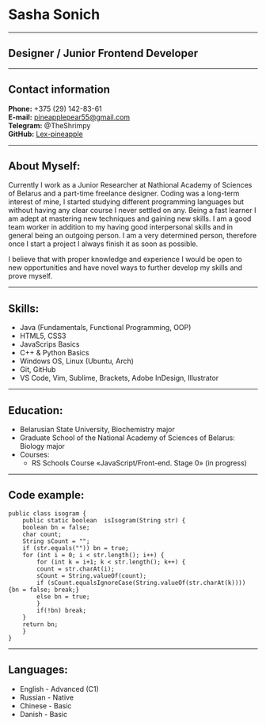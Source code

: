 # Sasha Sonich

***

## Designer / Junior Frontend Developer

---

## Contact information

**Phone:** +375 (29) 142-83-61\
**E-mail:**  <pineapplepear55@gmail.com>\
**Telegram:** @TheShrimpy\
**GitHub:**  [Lex-pineapple](https://github.com/Lex-pineapple)

---

## About Myself:

Currently I work as a Junior Researcher at Nathional Academy of Sciences of Belarus and a part-time freelance designer. Coding was a long-term interest of mine, I started studying different programming languages but without having any clear course I never settled on any. Being a fast learner I am adept at mastering new techniques and gaining new skills. I am a good team worker in addition to my having good interpersonal skills and in general being an outgoing person. I am a very determined person, therefore once I start a project I always finish it as soon as possible. 

I believe that with proper knowledge and experience I would be open to new opportunities and have novel ways to further develop my skills and prove myself.

---

## Skills:
 
 * Java (Fundamentals, Functional Programming, OOP)
 * HTML5, CSS3
 * JavaScrips Basics
 * C++ & Python Basics
 * Windows OS, Linux (Ubuntu, Arch) 
 * Git, GitHub
 * VS Code, Vim, Sublime, Brackets, Adobe InDesign, Illustrator

---

## Education:

* Belarusian State University, Biochemistry major
* Graduate School of the National Academy of Sciences of Belarus: Biology major
* Courses:
    * RS Schools Course «JavaScript/Front-end. Stage 0» (in progress)
---

 ## Code example:

    public class isogram {
        public static boolean  isIsogram(String str) {
        boolean bn = false;
        char count;
        String sCount = "";
        if (str.equals("")) bn = true;
        for (int i = 0; i < str.length(); i++) {
            for (int k = i+1; k < str.length(); k++) {
            count = str.charAt(i);
            sCount = String.valueOf(count);
            if (sCount.equalsIgnoreCase(String.valueOf(str.charAt(k)))) {bn = false; break;}
            else bn = true;
            }
            if(!bn) break;
        }
        return bn;
        } 
    }

---

## Languages:

* English - Advanced (C1)
* Russian - Native
* Chinese - Basic
* Danish - Basic
